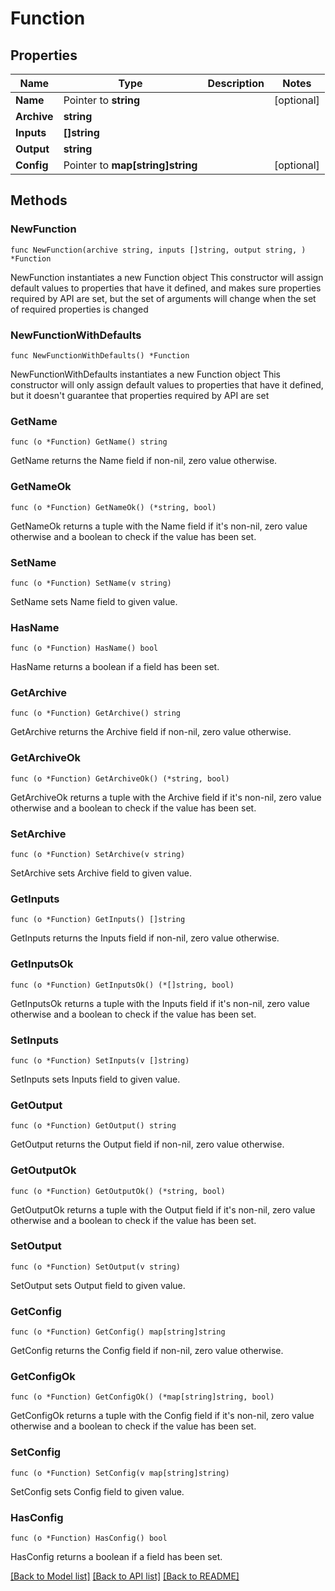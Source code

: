# Function

## Properties

Name | Type | Description | Notes
------------ | ------------- | ------------- | -------------
**Name** | Pointer to **string** |  | [optional] 
**Archive** | **string** |  | 
**Inputs** | **[]string** |  | 
**Output** | **string** |  | 
**Config** | Pointer to **map[string]string** |  | [optional] 

## Methods

### NewFunction

`func NewFunction(archive string, inputs []string, output string, ) *Function`

NewFunction instantiates a new Function object
This constructor will assign default values to properties that have it defined,
and makes sure properties required by API are set, but the set of arguments
will change when the set of required properties is changed

### NewFunctionWithDefaults

`func NewFunctionWithDefaults() *Function`

NewFunctionWithDefaults instantiates a new Function object
This constructor will only assign default values to properties that have it defined,
but it doesn't guarantee that properties required by API are set

### GetName

`func (o *Function) GetName() string`

GetName returns the Name field if non-nil, zero value otherwise.

### GetNameOk

`func (o *Function) GetNameOk() (*string, bool)`

GetNameOk returns a tuple with the Name field if it's non-nil, zero value otherwise
and a boolean to check if the value has been set.

### SetName

`func (o *Function) SetName(v string)`

SetName sets Name field to given value.

### HasName

`func (o *Function) HasName() bool`

HasName returns a boolean if a field has been set.

### GetArchive

`func (o *Function) GetArchive() string`

GetArchive returns the Archive field if non-nil, zero value otherwise.

### GetArchiveOk

`func (o *Function) GetArchiveOk() (*string, bool)`

GetArchiveOk returns a tuple with the Archive field if it's non-nil, zero value otherwise
and a boolean to check if the value has been set.

### SetArchive

`func (o *Function) SetArchive(v string)`

SetArchive sets Archive field to given value.


### GetInputs

`func (o *Function) GetInputs() []string`

GetInputs returns the Inputs field if non-nil, zero value otherwise.

### GetInputsOk

`func (o *Function) GetInputsOk() (*[]string, bool)`

GetInputsOk returns a tuple with the Inputs field if it's non-nil, zero value otherwise
and a boolean to check if the value has been set.

### SetInputs

`func (o *Function) SetInputs(v []string)`

SetInputs sets Inputs field to given value.


### GetOutput

`func (o *Function) GetOutput() string`

GetOutput returns the Output field if non-nil, zero value otherwise.

### GetOutputOk

`func (o *Function) GetOutputOk() (*string, bool)`

GetOutputOk returns a tuple with the Output field if it's non-nil, zero value otherwise
and a boolean to check if the value has been set.

### SetOutput

`func (o *Function) SetOutput(v string)`

SetOutput sets Output field to given value.


### GetConfig

`func (o *Function) GetConfig() map[string]string`

GetConfig returns the Config field if non-nil, zero value otherwise.

### GetConfigOk

`func (o *Function) GetConfigOk() (*map[string]string, bool)`

GetConfigOk returns a tuple with the Config field if it's non-nil, zero value otherwise
and a boolean to check if the value has been set.

### SetConfig

`func (o *Function) SetConfig(v map[string]string)`

SetConfig sets Config field to given value.

### HasConfig

`func (o *Function) HasConfig() bool`

HasConfig returns a boolean if a field has been set.


[[Back to Model list]](../README.md#documentation-for-models) [[Back to API list]](../README.md#documentation-for-api-endpoints) [[Back to README]](../README.md)


